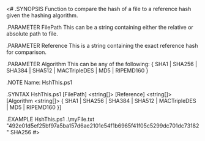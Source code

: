 ﻿<#
.SYNOPSIS
Function to compare the hash of a file to a reference hash given the hashing algorithm.

.PARAMETER FilePath
This can be a string containing either the relative or absolute path to file.

.PARAMETER Reference
This is a string containing the exact reference hash for comparison.

.PARAMETER Algorithm
This can be any of the following: { SHA1 | SHA256 | SHA384 | SHA512 | MACTripleDES | MD5 | RIPEMD160 }

.NOTE
Name:   HshThis.ps1

.SYNTAX
HshThis.ps1 [FilePath] <string[]> [Reference] <string[]> [Algorithm <string[]> { SHA1 | SHA256 | SHA384 | SHA512 | MACTripleDES | MD5 | RIPEMD160 }]

.EXAMPLE
HshThis.ps1 .\myFile.txt "492e01d5ef25bf97a5ba157d6ae2101e54f1b6965f41f05c5299dc701dc73182" SHA256
#>